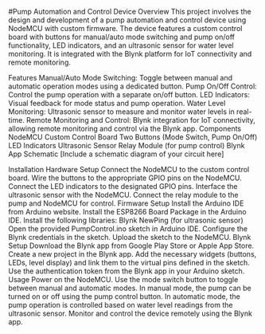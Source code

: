 #Pump Automation and Control Device
Overview
This project involves the design and development of a pump automation and control device using NodeMCU with custom firmware. The device features a custom control board with buttons for manual/auto mode switching and pump on/off functionality, LED indicators, and an ultrasonic sensor for water level monitoring. It is integrated with the Blynk platform for IoT connectivity and remote monitoring.

Features
Manual/Auto Mode Switching: Toggle between manual and automatic operation modes using a dedicated button.
Pump On/Off Control: Control the pump operation with a separate on/off button.
LED Indicators: Visual feedback for mode status and pump operation.
Water Level Monitoring: Ultrasonic sensor to measure and monitor water levels in real-time.
Remote Monitoring and Control: Blynk integration for IoT connectivity, allowing remote monitoring and control via the Blynk app.
Components
NodeMCU
Custom Control Board
Two Buttons (Mode Switch, Pump On/Off)
LED Indicators
Ultrasonic Sensor
Relay Module (for pump control)
Blynk App
Schematic
[Include a schematic diagram of your circuit here]

Installation
Hardware Setup
Connect the NodeMCU to the custom control board.
Wire the buttons to the appropriate GPIO pins on the NodeMCU.
Connect the LED indicators to the designated GPIO pins.
Interface the ultrasonic sensor with the NodeMCU.
Connect the relay module to the pump and NodeMCU for control.
Firmware Setup
Install the Arduino IDE from Arduino website.
Install the ESP8266 Board Package in the Arduino IDE.
Install the following libraries:
Blynk
NewPing (for ultrasonic sensor)
Open the provided PumpControl.ino sketch in Arduino IDE.
Configure the Blynk credentials in the sketch.
Upload the sketch to the NodeMCU.
Blynk Setup
Download the Blynk app from Google Play Store or Apple App Store.
Create a new project in the Blynk app.
Add the necessary widgets (buttons, LEDs, level display) and link them to the virtual pins defined in the sketch.
Use the authentication token from the Blynk app in your Arduino sketch.
Usage
Power on the NodeMCU.
Use the mode switch button to toggle between manual and automatic modes.
In manual mode, the pump can be turned on or off using the pump control button.
In automatic mode, the pump operation is controlled based on water level readings from the ultrasonic sensor.
Monitor and control the device remotely using the Blynk app.
